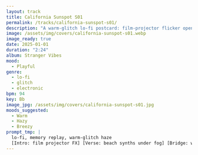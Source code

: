```yaml
---
layout: track
title: California Sunspot S01
permalink: /tracks/california-sunspot-s01/
description: "A warm-glitch lo-fi postcard: film-projector flicker opens to beach-toned synths under fog; a breezy 94 BPM groove melts into a sunlit breakdown before an analog-flutter fade."
image: /assets/img/covers/california-sunspot-s01.webp
image_ready: true
date: 2025-01-01
duration: "2:24"
album: Stranger Vibes
mood:
  - Playful
genre:
  - lo-fi
  - glitch
  - electronic
bpm: 94
key: Bb
image_jpg: /assets/img/covers/california-sunspot-s01.jpg
moods_suggested:
  - Warm
  - Hazy
  - Breezy
prompt_tmp: |
  lo-fi, memory replay, warm-glitch haze
  [Intro: film projector FX] [Verse: beach synths under fog] [Bridge: warm breakdown] [Outro: analog flutter off]
---
```


